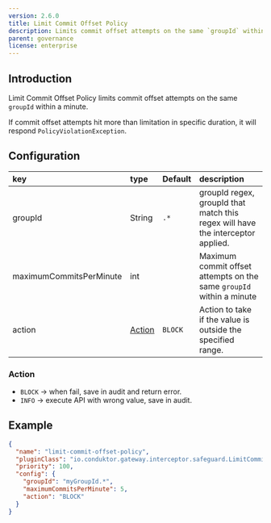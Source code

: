 ```yaml
---
version: 2.6.0
title: Limit Commit Offset Policy
description: Limits commit offset attempts on the same `groupId` within a minute.
parent: governance
license: enterprise
---
```


## Introduction

Limit Commit Offset Policy limits commit offset attempts on the same `groupId` within a minute.

If commit offset attempts hit more than limitation in specific duration, it will respond `PolicyViolationException`.

## Configuration

| key                     | type              | Default | description                                                                     |
|:------------------------|:------------------|:--------|:--------------------------------------------------------------------------------|
| groupId                 | String            | `.*`    | groupId regex, groupId that match this regex will have the interceptor applied. |
| maximumCommitsPerMinute | int               |         | Maximum commit offset attempts on the same `groupId` within a minute            |
| action                  | [Action](#action) | `BLOCK` | Action to take if the value is outside the specified range.                     |

### Action

- `BLOCK` → when fail, save in audit and return error.
- `INFO` → execute API with wrong value, save in audit.

## Example

```json
{
  "name": "limit-commit-offset-policy",
  "pluginClass": "io.conduktor.gateway.interceptor.safeguard.LimitCommitOffsetPolicyPlugin",
  "priority": 100,
  "config": {
    "groupId": "myGroupId.*",
    "maximumCommitsPerMinute": 5,
    "action": "BLOCK"
  }
}
```